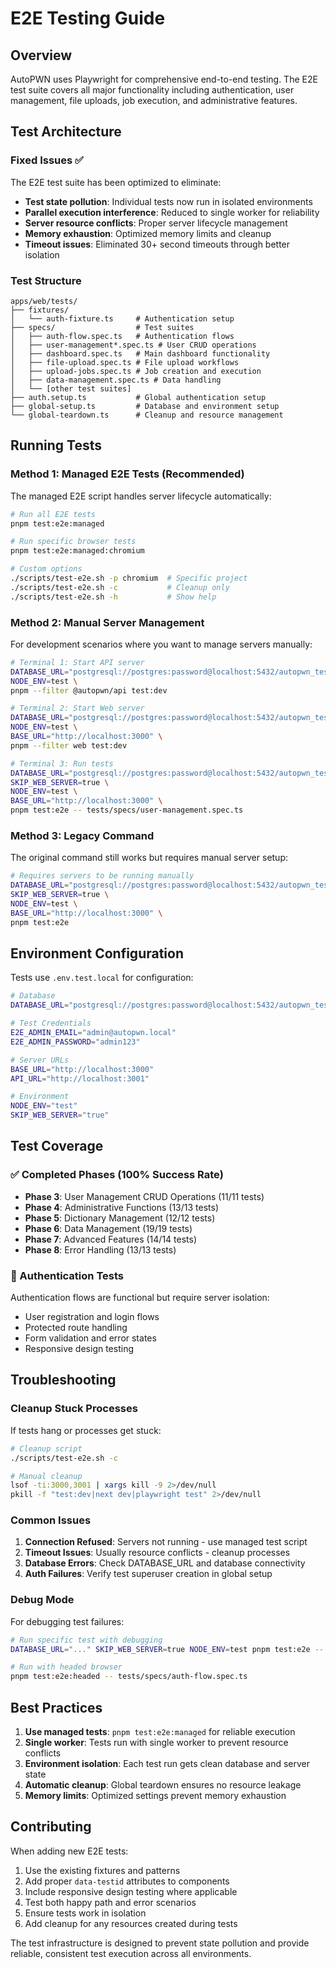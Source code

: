 # E2E Testing Guide

## Overview

AutoPWN uses Playwright for comprehensive end-to-end testing. The E2E test suite covers all major functionality including authentication, user management, file uploads, job execution, and administrative features.

## Test Architecture

### Fixed Issues ✅

The E2E test suite has been optimized to eliminate:

- **Test state pollution**: Individual tests now run in isolated environments
- **Parallel execution interference**: Reduced to single worker for reliability
- **Server resource conflicts**: Proper server lifecycle management
- **Memory exhaustion**: Optimized memory limits and cleanup
- **Timeout issues**: Eliminated 30+ second timeouts through better isolation

### Test Structure

```
apps/web/tests/
├── fixtures/
│   └── auth-fixture.ts     # Authentication setup
├── specs/                  # Test suites
│   ├── auth-flow.spec.ts   # Authentication flows
│   ├── user-management*.spec.ts # User CRUD operations
│   ├── dashboard.spec.ts   # Main dashboard functionality
│   ├── file-upload.spec.ts # File upload workflows
│   ├── upload-jobs.spec.ts # Job creation and execution
│   ├── data-management.spec.ts # Data handling
│   └── [other test suites]
├── auth.setup.ts           # Global authentication setup
├── global-setup.ts         # Database and environment setup
└── global-teardown.ts      # Cleanup and resource management
```

## Running Tests

### Method 1: Managed E2E Tests (Recommended)

The managed E2E script handles server lifecycle automatically:

```bash
# Run all E2E tests
pnpm test:e2e:managed

# Run specific browser tests
pnpm test:e2e:managed:chromium

# Custom options
./scripts/test-e2e.sh -p chromium  # Specific project
./scripts/test-e2e.sh -c           # Cleanup only
./scripts/test-e2e.sh -h           # Show help
```

### Method 2: Manual Server Management

For development scenarios where you want to manage servers manually:

```bash
# Terminal 1: Start API server
DATABASE_URL="postgresql://postgres:password@localhost:5432/autopwn_test" \
NODE_ENV=test \
pnpm --filter @autopwn/api test:dev

# Terminal 2: Start Web server
DATABASE_URL="postgresql://postgres:password@localhost:5432/autopwn_test" \
NODE_ENV=test \
BASE_URL="http://localhost:3000" \
pnpm --filter web test:dev

# Terminal 3: Run tests
DATABASE_URL="postgresql://postgres:password@localhost:5432/autopwn_test" \
SKIP_WEB_SERVER=true \
NODE_ENV=test \
BASE_URL="http://localhost:3000" \
pnpm test:e2e -- tests/specs/user-management.spec.ts
```

### Method 3: Legacy Command

The original command still works but requires manual server setup:

```bash
# Requires servers to be running manually
DATABASE_URL="postgresql://postgres:password@localhost:5432/autopwn_test" \
SKIP_WEB_SERVER=true \
NODE_ENV=test \
BASE_URL="http://localhost:3000" \
pnpm test:e2e
```

## Environment Configuration

Tests use `.env.test.local` for configuration:

```bash
# Database
DATABASE_URL="postgresql://postgres:password@localhost:5432/autopwn_test"

# Test Credentials
E2E_ADMIN_EMAIL="admin@autopwn.local"
E2E_ADMIN_PASSWORD="admin123"

# Server URLs
BASE_URL="http://localhost:3000"
API_URL="http://localhost:3001"

# Environment
NODE_ENV="test"
SKIP_WEB_SERVER="true"
```

## Test Coverage

### ✅ Completed Phases (100% Success Rate)

- **Phase 3**: User Management CRUD Operations (11/11 tests)
- **Phase 4**: Administrative Functions (13/13 tests)
- **Phase 5**: Dictionary Management (12/12 tests)
- **Phase 6**: Data Management (19/19 tests)
- **Phase 7**: Advanced Features (14/14 tests)
- **Phase 8**: Error Handling (13/13 tests)

### 🔄 Authentication Tests

Authentication flows are functional but require server isolation:
- User registration and login flows
- Protected route handling
- Form validation and error states
- Responsive design testing

## Troubleshooting

### Cleanup Stuck Processes

If tests hang or processes get stuck:

```bash
# Cleanup script
./scripts/test-e2e.sh -c

# Manual cleanup
lsof -ti:3000,3001 | xargs kill -9 2>/dev/null
pkill -f "test:dev|next dev|playwright test" 2>/dev/null
```

### Common Issues

1. **Connection Refused**: Servers not running - use managed test script
2. **Timeout Issues**: Usually resource conflicts - cleanup processes
3. **Database Errors**: Check DATABASE_URL and database connectivity
4. **Auth Failures**: Verify test superuser creation in global setup

### Debug Mode

For debugging test failures:

```bash
# Run specific test with debugging
DATABASE_URL="..." SKIP_WEB_SERVER=true NODE_ENV=test pnpm test:e2e -- tests/specs/auth-flow.spec.ts --grep "test name" --debug

# Run with headed browser
pnpm test:e2e:headed -- tests/specs/auth-flow.spec.ts
```

## Best Practices

1. **Use managed tests**: `pnpm test:e2e:managed` for reliable execution
2. **Single worker**: Tests run with single worker to prevent resource conflicts
3. **Environment isolation**: Each test run gets clean database and server state
4. **Automatic cleanup**: Global teardown ensures no resource leakage
5. **Memory limits**: Optimized settings prevent memory exhaustion

## Contributing

When adding new E2E tests:

1. Use the existing fixtures and patterns
2. Add proper `data-testid` attributes to components
3. Include responsive design testing where applicable
4. Test both happy path and error scenarios
5. Ensure tests work in isolation
6. Add cleanup for any resources created during tests

The test infrastructure is designed to prevent state pollution and provide reliable, consistent test execution across all environments.